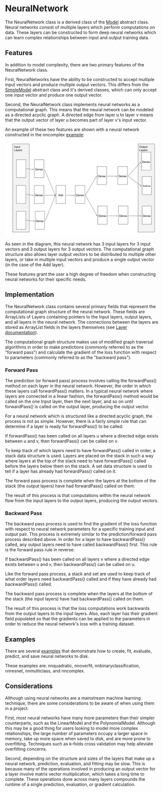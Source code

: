 # NeuralNetwork

The NeuralNetwork class is a derived class of the [Model](Model.md) abstract class. Neural networks consist of multiple layers which perform computations
on data. These layers can be constructed to form deep neural networks which can learn complex relationships between input and output training data. 

## Features

In addition to model complexity, there are two primary features of the NeuralNetwork class.

First, NeuralNetworks have the ability to be constructed to accept multiple input vectors and produce multiple output vectors. This differs from
the [SimpleModel](SimpleModel.md) abstract class and it's derived classes, which can only accept one input vector and produce one output vector.

Second, the NeuralNetwork class implements neural networks as a computational graph. This means that the neural network can be modeled as a directed
acyclic graph. A directed edge from layer u to layer v means that the output vector of layer u becomes part of layer v's input vector.

An example of these two features are shown with a neural network constructed in the nncomplex [example](Examples.md):

![Neural network example](images/nn_complex.png)

As seen in the diagram, this neural network has 3 input layers for 3 input vectors and 3 output layers for 3 output vectors. The computational graph
structure also allows layer output vectors to be distributed to multiple other layers, or take in multiple input vectors and produce a single
output vector (in the case of the Add layer).

These features grant the user a high degree of freedom when constructing neural networks for their specific needs.

## Implementation

The NeuralNetwork class contains several primary fields that represent the computational graph structure of the neural network. These fields are
ArrayLists of Layers containing pointers to the Input layers, output layers, and all layers in the neural network. The connections between the layers
are stored as ArrayList fields in the layers themselves (see [Layer documentation](Layer.md)).

The computational graph structure makes use of modified graph traversal algorithms in order to make predictions (commonly referred to as the "forward pass")
and calculate the gradient of the loss function with respect to parameters (commonly referred to as the "backward pass").

### Forward Pass

The prediction (or forward pass) process involves calling the forwardPass() method on each layer in the neural network. However, the order in which
these layers call forwardPass() matters. In a typical neural network where layers are connected in a linear fashion, the forwardPass() method would be 
called on the one Input layer, then the next layer, and so on until forwardPass() is called on the output layer, producing the output vector.

For a neural network which is structured like a directed acyclic graph, the process is not as simple. However, there is a fairly simple rule
that can determine if a layer is ready for forwardPass() to be called:

If forwardPass() has been called on all layers u where a directed edge exists between u and v, then forwardPass() can be called on v.

To keep track of which layers need to have forwardPass() called in order, a stack data structure is used. Layers are placed on the stack
in such a way where layers at the top of the stack need to have forwardPass() called before the layers below them on the stack. A set data structure is used to tell if a layer has already had forwardPass() called on it.

The forward pass process is complete when the layers at the bottom of the stack (the output layers) have had forwardPass() called on them.

The result of this process is that computations within the neural network flow from the input layers to the output layers, producing the output vectors.

### Backward Pass

The backward pass process is used to find the gradient of the loss function with respect to neural network parameters for a specific training input and output
pair. This process is extremely similar to the prediction/forward pass process described above. In order for a layer to have backwardPass() called, any output layers need to have called backwardPass() first. This rule is the forward pass rule in reverse:

If backwardPass() has been called on all layers v where a directed edge exists between u and v, then backwardPass() can be called on u.

Like the forward pass process, a stack and set are used to keep track of what order layers need backwardPass() called and if they have already had backwardPass() called.

The backward pass process is complete when the layers at the bottom of the stack (the input layers) have had backwardPass() called on them.

The result of this process is that the loss computations work backwards from the output layers to the input layers. Also, each layer has their gradient
field populated so that the gradients can be applied to the parameters in order to reduce the neural network's loss with a training dataset.

## Examples

There are several [examples](Examples.md) that demonstrate how to create, fit, evaluate, predict, and save neural networks to disk.

These examples are: nnquadratic, nnoverfit, nnbinaryclassification, nnresnet, nnmulticlass, and nncomplex.

## Considerations

Although using neural networks are a mainstream machine learning technique, there are some considerations to be aware of when using them in a project.

First, most neural networks have many more parameters than their simpler counterparts, such as the LinearModel and the PolynomialModel. Although this may
be a good thing for users looking to model more complex relationships, the large number of parameters occupy a larger space in memory, take up more space
when saved to disk, and are more prone to overfitting. Techniques such as k-folds cross validation may help alleviate overfitting concerns.

Second, depending on the structure and sizes of the layers that make up a neural network, prediction, evaluation, and fitting may be slow. This is
because many of the operations involved in producing an output vector for a layer involve matrix vector multiplication, which takes a long time to complete.
These operations done across many layers compounds the runtime of a single prediction, evaluation, or gradient calculation.